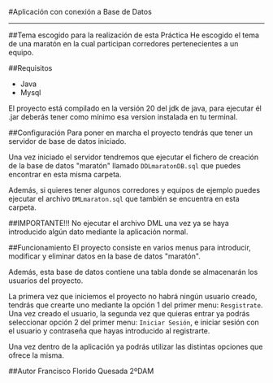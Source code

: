 #Aplicación con conexión a Base de Datos
___
##Tema escogido para la realización de esta Práctica
He escogido el tema de una maratón en la cual participan corredores pertenecientes
a un equipo.

##Requisitos
- Java
- Mysql

El proyecto está compilado en la versión 20 del jdk de java, para ejecutar él .jar
deberás tener como mínimo esa version instalada en tu terminal.

##Configuración
Para poner en marcha el proyecto tendrás que tener un servidor de 
base de datos iniciado. 

Una vez iniciado el servidor tendremos que ejecutar
el fichero de creación de la base de datos "maratón" llamado `DDLmaratonDB.sql`
que puedes encontrar en esta misma carpeta.

Además, si quieres tener algunos corredores y equipos de ejemplo puedes ejecutar
el archivo `DMLmaraton.sql` que también se encuentra en esta carpeta.

##IMPORTANTE!!!
No ejecutar el archivo DML una vez ya se haya introducido algún dato mediante la 
aplicación normal.

##Funcionamiento
El proyecto consiste en varios menus para introducir, modificar y eliminar
datos en la base de datos "maratón". 

Además, esta base de datos contiene una tabla
donde se almacenarán los usuarios del proyecto. 

La primera vez que iniciemos el 
proyecto no habrá ningún usuario creado, tendrás que crearte uno mediante la opción
1 del primer menu: `Resgistrate`. Una vez creado el usuario, la segunda vez que quieras
entrar ya podrás seleccionar opción 2 del primer menu: `Iniciar Sesión`, e iniciar sesión
con el usuario y contraseña que hayas introducido al registrarte.

Una vez dentro de la aplicación ya podrás utilizar las distintas opciones que 
ofrece la misma.

##Autor
Francisco Florido Quesada 2ºDAM

